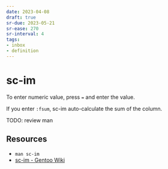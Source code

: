 ```yaml
---
date: 2023-04-08
draft: true
sr-due: 2023-05-21
sr-ease: 270
sr-interval: 4
tags:
- inbox
- definition
---
```


# sc-im

To enter numeric value, press `=` and enter the value.

If you enter `:fsum`, sc-im auto-calculate the sum of the column.

TODO: review man

## Resources


- `man sc-im`
- [sc-im - Gentoo Wiki](https://wiki.gentoo.org/wiki/Sc-im)